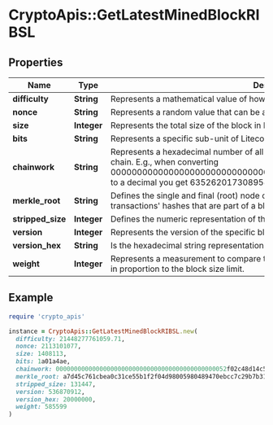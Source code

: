 # CryptoApis::GetLatestMinedBlockRIBSL

## Properties

| Name | Type | Description | Notes |
| ---- | ---- | ----------- | ----- |
| **difficulty** | **String** | Represents a mathematical value of how hard it is to find a valid hash for this block. |  |
| **nonce** | **String** | Represents a random value that can be adjusted to satisfy the proof of work |  |
| **size** | **Integer** | Represents the total size of the block in Bytes. |  |
| **bits** | **String** | Represents a specific sub-unit of Litecoin. Bits have two-decimal precision. |  |
| **chainwork** | **String** | Represents a hexadecimal number of all the hashes necessary to produce the current chain. E.g., when converting 0000000000000000000000000000000000000000000086859f7a841475b236fd to a decimal you get 635262017308958427068157 hashes, or 635262 exahashes. |  |
| **merkle_root** | **String** | Defines the single and final (root) node of a Merkle tree. It is the combined hash of all transactions&#39; hashes that are part of a blockchain block. |  |
| **stripped_size** | **Integer** | Defines the numeric representation of the block size excluding the witness data. |  |
| **version** | **Integer** | Represents the version of the specific block on the blockchain. |  |
| **version_hex** | **String** | Is the hexadecimal string representation of the block&#39;s version. |  |
| **weight** | **Integer** | Represents a measurement to compare the size of different transactions to each other in proportion to the block size limit. |  |

## Example

```ruby
require 'crypto_apis'

instance = CryptoApis::GetLatestMinedBlockRIBSL.new(
  difficulty: 21448277761059.71,
  nonce: 2113101077,
  size: 1408113,
  bits: 1a01a4ae,
  chainwork: 00000000000000000000000000000000000000000000052f02c48d14c5b35ccc,
  merkle_root: a7d45c761cbea0c31ce55b1f2f04d98005980489470ebcc7c29b7b317f01f96b,
  stripped_size: 131447,
  version: 536870912,
  version_hex: 20000000,
  weight: 585599
)
```

